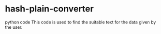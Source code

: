 # hash-plain-converter
python code
This code is used to find the suitable text for the data given by the user.
